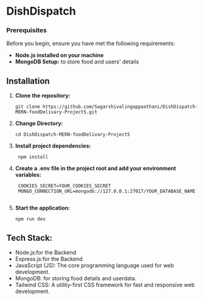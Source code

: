 # DishDispatch

### Prerequisites
Before you begin, ensure you have met the following requirements:

- **Node.js installed on your machine**
- **MongoDB Setup:** to store food and users' details

## Installation

1. **Clone the repository:**

   ```
   git clone https://github.com/Sagarshivalingappaathani/DishDispatch-MERN-foodDelivary-Project5.git
   ```
2. **Change Directory:**

   ```
   cd DishDispatch-MERN-foodDelivary-Project5
   ```
3. **Install project dependencies:**

   ```
    npm install
   ```
4. **Create a .env file in the project root and add your environment variables:**
   ```
    COOKIES_SECRET=YOUR_COOKIES_SECRET
    MONGO_CONNECTION_URL=mongodb://127.0.0.1:27017/YOUR_DATABASE_NAME


5. **Start the application:**

   ```
   npm run dev
   ```


## Tech Stack:

- Node.js:for the Backend
- Express.js:for the Backend
- JavaScript (JS): The core programming language used for web development.
- MongoDB: for storing food details and userdata.
- Tailwind CSS: A utility-first CSS framework for fast and responsive web development.


<br>


